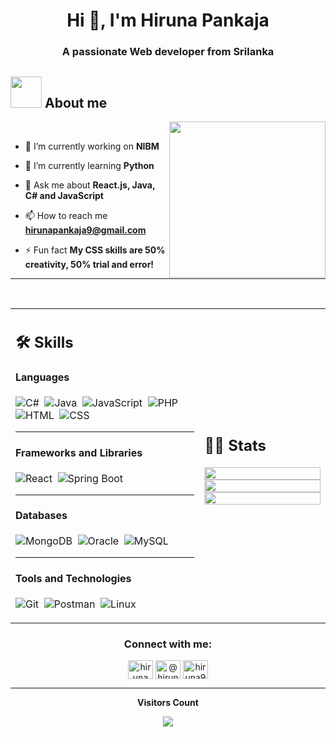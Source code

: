 <h1 align="center">Hi 👋, I'm Hiruna Pankaja</h1>
<h3 align="center">A passionate Web developer from Srilanka</h3>


## <picture><img src = "https://github.com/7oSkaaa/7oSkaaa/blob/main/Images/about_me.gif?raw=true" width = 50px></picture> About me

<picture> <img align="right" src="https://github.com/7oSkaaa/7oSkaaa/blob/main/Images/Right_Side.gif?raw=true" width = 250px></picture>

<br>

- 🔭 I’m currently working on **NIBM**

- 🌱 I’m currently learning **Python**

- 💬 Ask me about **React.js, Java, C# and JavaScript**

- 📫 How to reach me **hirunapankaja9@gmail.com**

- ⚡ Fun fact **My CSS skills are 50% creativity, 50% trial and error!**



---


</br>


<table width="100%" >

 <tr>
    <td width="60%">
     
## 🛠️ Skills

#### **Languages**

![C#](https://img.shields.io/badge/C%23-05122A?style=flat&logo=c-sharp&logoColor=239120)&nbsp;
![Java](https://img.shields.io/badge/Java-ED8B00?style=flat&logo=java&logoColor=white)&nbsp;
![JavaScript](https://img.shields.io/badge/JavaScript-F7DF1E?style=flat&logo=javascript&logoColor=black)&nbsp;
![PHP](https://img.shields.io/badge/PHP-777BB4?style=flat&logo=php&logoColor=white)&nbsp;
![HTML](https://img.shields.io/badge/HTML5-E34F26?style=flat&logo=html5&logoColor=white)&nbsp;
![CSS](https://img.shields.io/badge/CSS3-1572B6?style=flat&logo=css3&logoColor=white)&nbsp;

---

#### **Frameworks and Libraries**

![React](https://img.shields.io/badge/React-20232A?style=flat&logo=react&logoColor=61DAFB)&nbsp;
![Spring Boot](https://img.shields.io/badge/Spring_Boot-6DB33F?style=flat&logo=spring-boot&logoColor=white)&nbsp;

---

#### **Databases**

![MongoDB](https://img.shields.io/badge/MongoDB-47A248?style=flat&logo=mongodb&logoColor=white)&nbsp;
![Oracle](https://img.shields.io/badge/Oracle-F80000?style=flat&logo=oracle&logoColor=white)&nbsp;
![MySQL](https://img.shields.io/badge/MySQL-4479A1?style=flat&logo=mysql&logoColor=white)&nbsp;

---

#### **Tools and Technologies**

![Git](https://img.shields.io/badge/Git-F05032?style=flat&logo=git&logoColor=white)&nbsp;
![Postman](https://img.shields.io/badge/Postman-FF6C37?style=flat&logo=postman&logoColor=white)&nbsp;
![Linux](https://img.shields.io/badge/Linux-FCC624?style=flat&logo=linux&logoColor=black)&nbsp;


<!-- ![PyPI](https://img.shields.io/badge/pypi-3775A9?style=flat&logo=pypi&logoColor=white)&nbsp; -->


<!--#### Data Analytics 

![Numpy](https://img.shields.io/badge/Numpy-777BB4?style=flat&logo=numpy&logoColor=white)&nbsp;
![Pandas](https://img.shields.io/badge/Pandas-2C2D72?style=flat&logo=pandas&logoColor=white)&nbsp;<!-- ![Docker](https://img.shields.io/badge/Docker-2CA5E0?style=flat&logo=docker&logoColor=white)&nbsp; 
![Tableau](https://img.shields.io/badge/Tableau-E97627?style=flat&logo=Tableau&logoColor=white)&nbsp;
![Power BI](https://img.shields.io/badge/PowerBI-F2C811?style=flat&logo=Power%20BI&logoColor=white)
     -->
</td>
    <td>
  
## 📄📜 Stats


<p align="center">
  <img width="100%" src="https://github-readme-stats.vercel.app/api?username=hirunaPankaja&theme=algolia&show_icons=true&bg_color=transparent&title_color=navy&text_color=black" />
 </br>
  <img width="100%" src="https://github-readme-streak-stats.herokuapp.com/?user=hirunaPankaja"/>
 </br>
  <img width="100%" src="https://github-readme-stats.vercel.app/api/top-langs/?username=hirunaPankaja&exclude_repo=Portfolio,HomePal&langs_count=7&layout=compact&bg_color=transparent" />
</p>
     
  </td>
 </tr>
</table>



<h3 align="center">Connect with me:</h3>
<p align="center">
<a href="https://fb.com/hiruna pankaja" target="blank"><img align="center" src="https://raw.githubusercontent.com/rahuldkjain/github-profile-readme-generator/master/src/images/icons/Social/facebook.svg" alt="hiruna pankaja" height="30" width="40" /></a>
<a href="https://www.hackerrank.com/@hirunapankaja9" target="blank"><img align="center" src="https://raw.githubusercontent.com/rahuldkjain/github-profile-readme-generator/master/src/images/icons/Social/hackerrank.svg" alt="@hirunapankaja9" height="30" width="40" /></a>
<a href="https://www.leetcode.com/hiruna9" target="blank"><img align="center" src="https://raw.githubusercontent.com/rahuldkjain/github-profile-readme-generator/master/src/images/icons/Social/leet-code.svg" alt="hiruna9" height="30" width="40" /></a>
</p>

---

<div align="center">
 <b style = {font-weight: 600}>Visitors Count</b>

<p align="center"><img align="center" src="https://profile-counter.glitch.me/{hirunaPankaja}/count.svg" /></p> 
<br>
</div>
